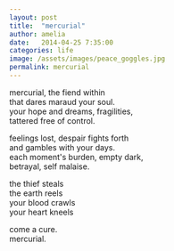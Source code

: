 ```yaml
---
layout: post
title:  "mercurial"
author: amelia
date:   2014-04-25 7:35:00
categories: life
image: /assets/images/peace_goggles.jpg
permalink: mercurial
---
```


mercurial, the fiend within<br>
that dares maraud your soul.<br>
your hope and dreams, fragilities,<br>
tattered free of control.<br>

feelings lost, despair fights forth<br>
and gambles with your days.<br>
each moment's burden, empty dark,<br>
betrayal, self malaise.<br>

the thief steals<br>
the earth reels<br>
your blood crawls<br>
your heart kneels<br>

come a cure. <br>
mercurial.<br>